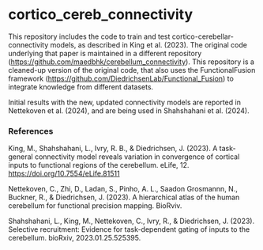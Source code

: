 # cortico_cereb_connectivity
This repository includes the code to train and test cortico-cerebellar-connectivity models, as described in King et al. (2023).
The original code underlying that paper is maintained in a different repository (https://github.com/maedbhk/cerebellum_connectivity).
This repository is a cleaned-up version of the original code, that also uses the FunctionalFusion framework (https://github.com/DiedrichsenLab/Functional_Fusion) to integrate knowledge from different datasets.

Initial results with the new, updated connectivity models are reported in Nettekoven et al. (2024), and are being used in Shahshahani et al. (2024).

### 


### References

King, M., Shahshahani, L., Ivry, R. B., & Diedrichsen, J. (2023). A task-general connectivity model reveals variation in convergence of cortical inputs to functional regions of the cerebellum. eLife, 12. https://doi.org/10.7554/eLife.81511

Nettekoven, C., Zhi, D., Ladan, S., Pinho, A. L., Saadon Grosmannn, N., Buckner, R., & Diedrichsen, J. (2023). A hierarchical atlas of the human cerebellum for functional precision mapping. BioRviv.

Shahshahani, L., King, M., Nettekoven, C., Ivry, R., & Diedrichsen, J. (2023). Selective recruitment: Evidence for task-dependent gating of inputs to the cerebellum. bioRxiv, 2023.01.25.525395.